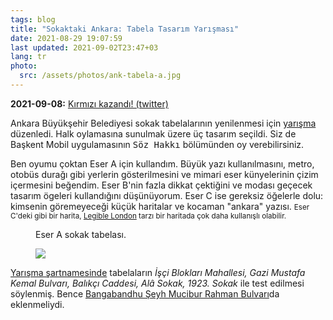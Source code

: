 ```yaml
---
tags: blog
title: "Sokaktaki Ankara: Tabela Tasarım Yarışması"
date: 2021-08-29 19:07:59
last updated: 2021-09-02T23:47+03
lang: tr
photo:
  src: /assets/photos/ank-tabela-a.jpg
---
```


**<time>2021-09-08:** [Kırmızı kazandı! (twitter)](https://twitter.com/ankarabbld/status/1433505785573777414)

Ankara Büyükşehir Belediyesi sokak tabelalarının yenilenmesi için [yarışma][] düzenledi. Halk oylamasına sunulmak üzere üç tasarım seçildi. Siz de Başkent Mobil uygulamasının <kbd><samp>Söz Hakkı</samp></kbd> bölümünden oy verebilirsiniz.

Ben oyumu çoktan Eser A için kullandım. Büyük yazı kullanılmasını, metro, otobüs durağı gibi yerlerin gösterilmesini ve mimari eser künyelerinin çizim içermesini beğendim. Eser B'nin fazla dikkat çektiğini ve modası geçecek tasarım ögeleri kullandığını düşünüyorum. Eser C ise gereksiz öğelerle dolu: kimsenin göremeyeceği küçük haritalar ve kocaman "ankara" yazısı.
<span><small>Eser C'deki gibi bir harita, [Legible London][] tarzı bir haritada çok daha kullanışlı olabilir.</small></span>

<figure><figcaption>Eser A sokak tabelası.</figcaption>

![](<%= it.photo.src %>)

</figure>

[Yarışma şartnamesinde][şartname] tabelaların <i>İşçi Blokları Mahallesi, Gazi Mustafa Kemal Bulvarı, Balıkçı Caddesi, Alâ Sokak, 1923. Sokak</i> ile test edilmesi söylenmiş. Bence [Bangabandhu Şeyh Mucibur Rahman Bulvarı][BŞM Rahman]da eklenmeliydi.

[yarışma]: https://sokaktakiankara.ankara.bel.tr/
[Legible London]: https://en.wikipedia.org/wiki/Legible_London
[şartname]: https://sokaktakiankara.ankara.bel.tr/sartnameekler/tabelafontyarismasartnamesi.pdf
[BŞM Rahman]: https://www.openstreetmap.org/way/25211791
